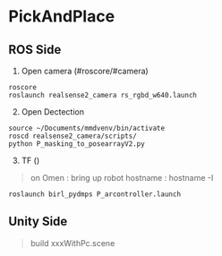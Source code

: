 # PickAndPlace


## ROS Side
1. Open camera (#roscore/#camera)
```
roscore
roslaunch realsense2_camera rs_rgbd_w640.launch
```

2. Open Dectection
```
source ~/Documents/mmdvenv/bin/activate
roscd realsense2_camera/scripts/
python P_masking_to_posearrayV2.py
```

3. TF ()
> on Omen : bring up robot
> hostname : hostname -I
```
roslaunch birl_pydmps P_arcontroller.launch
```



## Unity Side
>build xxxWithPc.scene
